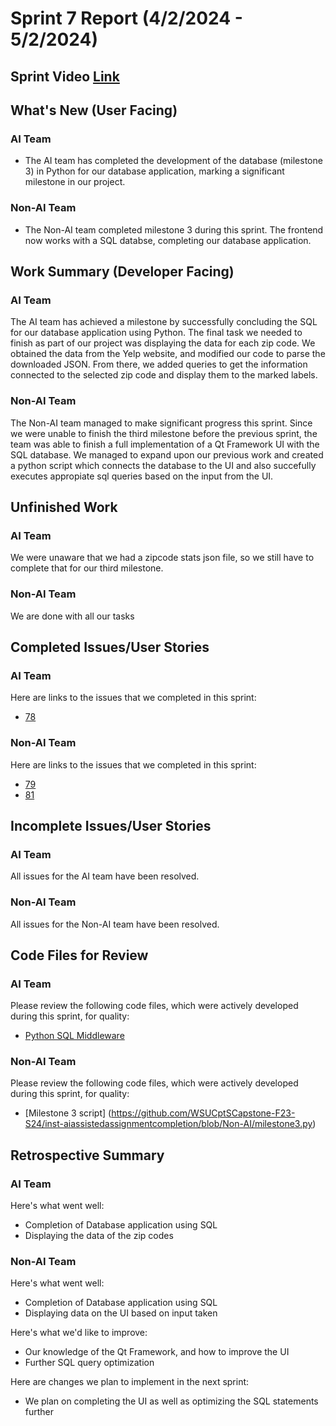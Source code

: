 # Sprint 7 Report (4/2/2024 - 5/2/2024)
## Sprint Video [Link](https://youtu.be/qIdEcB530WM)

## What's New (User Facing)
### AI Team
 * The AI team has completed the development of the database (milestone 3) in Python for our database application, marking a significant milestone in our project.

### Non-AI Team
 * The Non-AI team completed milestone 3 during this sprint. The frontend now works with a SQL databse, completing our database application.

## Work Summary (Developer Facing)
### AI Team
The AI team has achieved a milestone by successfully concluding the SQL for our database application using Python. The final task we needed to finish as part of our project was displaying the data for each zip code. We obtained the data from the Yelp website, and modified our code to parse the downloaded JSON. From there, we added queries to get the information connected to the selected zip code and display them to the marked labels.

### Non-AI Team
The Non-AI team managed to make significant progress this sprint. Since we were unable to finish the third milestone before the previous sprint, the team was able to finish a full implementation of a Qt Framework UI with the SQL database. We managed to expand upon our previous work and created a python script which connects the database to the UI and also succefully executes appropiate sql queries based on the input from the UI. 
 
## Unfinished Work
### AI Team
We were unaware that we had a zipcode stats json file, so we still have to complete that for our third milestone.

### Non-AI Team
We are done with all our tasks

## Completed Issues/User Stories
### AI Team
Here are links to the issues that we completed in this sprint:
 * [78]((https://github.com/WSUCptSCapstone-F23-S24/inst-aiassistedassignmentcompletion/issues/78))
 
### Non-AI Team
Here are links to the issues that we completed in this sprint:
* [79](https://github.com/WSUCptSCapstone-F23-S24/inst-aiassistedassignmentcompletion/issues/79)
* [81](https://github.com/WSUCptSCapstone-F23-S24/inst-aiassistedassignmentcompletion/issues/81)

 ## Incomplete Issues/User Stories
 ### AI Team
 All issues for the AI team have been resolved.
 
 ### Non-AI Team
 All issues for the Non-AI team have been resolved.

## Code Files for Review
### AI Team
Please review the following code files, which were actively developed during this sprint, for quality:
* [Python SQL Middleware](https://github.com/WSUCptSCapstone-F23-S24/inst-aiassistedassignmentcompletion/blob/AI/middleware-milestone3.py)

### Non-AI Team
Please review the following code files, which were actively developed during this sprint, for quality:
* [Milestone 3 script] (https://github.com/WSUCptSCapstone-F23-S24/inst-aiassistedassignmentcompletion/blob/Non-AI/milestone3.py)

## Retrospective Summary
### AI Team
Here's what went well:
  * Completion of Database application using SQL
  * Displaying the data of the zip codes
   
### Non-AI Team
Here's what went well:
  * Completion of Database application using SQL
  * Displaying data on the UI based on input taken
 
Here's what we'd like to improve:
   * Our knowledge of the Qt Framework, and how to improve the UI
   * Further SQL query optimization
  
Here are changes we plan to implement in the next sprint:
   * We plan on completing the UI as well as optimizing the SQL statements further 
